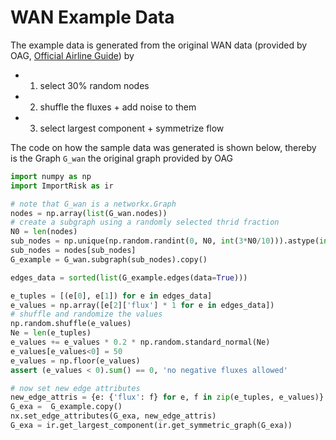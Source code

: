 # WAN Example Data

The example data is generated from the original WAN data (provided by OAG, [Official Airline Guide](https://www.oag.com/airline-schedules-data)) by
* 1. select 30% random nodes
* 2. shuffle the fluxes + add noise to them
* 3. select largest component + symmetrize flow

The code on how the sample data was generated is shown below, thereby is the Graph `G_wan` the original graph provided by OAG
```python
import numpy as np
import ImportRisk as ir

# note that G_wan is a networkx.Graph 
nodes = np.array(list(G_wan.nodes))
# create a subgraph using a randomly selected thrid fraction
N0 = len(nodes)
sub_nodes = np.unique(np.random.randint(0, N0, int(3*N0/10))).astype(int)
sub_nodes = nodes[sub_nodes]
G_example = G_wan.subgraph(sub_nodes).copy()

edges_data = sorted(list(G_example.edges(data=True)))

e_tuples = [(e[0], e[1]) for e in edges_data]
e_values = np.array([e[2]['flux'] * 1 for e in edges_data])
# shuffle and randomize the values
np.random.shuffle(e_values)
Ne = len(e_tuples)
e_values += e_values * 0.2 * np.random.standard_normal(Ne)
e_values[e_values<0] = 50
e_values = np.floor(e_values)
assert (e_values < 0).sum() == 0, 'no negative fluxes allowed'

# now set new edge attributes
new_edge_attris = {e: {'flux': f} for e, f in zip(e_tuples, e_values)}
G_exa =  G_example.copy()
nx.set_edge_attributes(G_exa, new_edge_attris)
G_exa = ir.get_largest_component(ir.get_symmetric_graph(G_exa))
```
